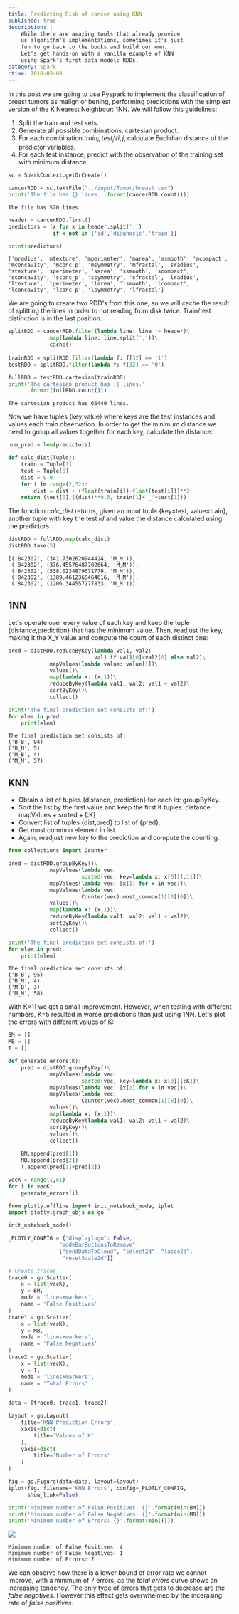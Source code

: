 ```yaml
---
title: Predicting Risk of cancer using KNN
published: true
description: |
    While there are amazing tools that already provide
    us algorithm's implementations, sometimes it's just
    fun to go back to the books and build our own.
    Let's get hands-on with a vanilla example of KNN
    using Spark's first data model: RDDs.
category: Spark
ctime: 2018-03-08
---
```


In this post we are going to use Pyspark to implement the classification of breast tumors as malign or bening, performing predictions with the simplest version of the K Nearest Neighbour: 1NN. We will follow this guidelines:

1. Split the train and test sets.
2. Generate all possible combinations: cartesian product.
3. For each combination ${train_i, test_j} \forall i, j$, calculate Euclidian distance of the predictor variables.
4. For each test instance, predict with the observation of the training set with minimum distance.


```python
sc = SparkContext.getOrCreate()
```


```python
cancerRDD = sc.textFile("../input/Tumor/breast.csv")
print('The file has {} lines.'.format(cancerRDD.count()))
```

    The file has 570 lines.
    


```python
header = cancerRDD.first()
predictors = [x for x in header.split(',') 
              if x not in ['id','diagnosis','train']]
```


```python
print(predictors)
```

    ['mradius', 'mtexture', 'mperimeter', 'marea', 'msmooth', 'mcompact', 'mconcavity', 'mconc_p', 'msymmetry', 'mfractal', 'sradius', 'stexture', 'sperimeter', 'sarea', 'ssmooth', 'scompact', 'sconcavity', 'sconc_p', 'ssymmetry', 'sfractal', 'lradius', 'ltexture', 'lperimeter', 'larea', 'lsmooth', 'lcompact', 'lconcavity', 'lconc_p', 'lsymmetry', 'lfractal']
    

We are going to create two RDD's from this one, so we will cache the result of splitting the lines in order to not reading from disk twice. Train/test distinction is in the last position:


```python
splitRDD = cancerRDD.filter(lambda line: line != header)\
            .map(lambda line: line.split(','))\
            .cache()
        
trainRDD = splitRDD.filter(lambda f: f[32] == '1')
testRDD = splitRDD.filter(lambda f: f[32] == '0')

fullRDD = testRDD.cartesian(trainRDD)
print('The cartesian product has {} lines.'
      .format(fullRDD.count()))
```

    The cartesian product has 65440 lines.
    

Now we have tuples {key,value} where keys are the test instances and values each train observation. In order to get the minimum distance we need to group all values together for each key, calculate the distance.


```python
num_pred = len(predictors)

def calc_dist(Tuple):
    train = Tuple[1]
    test = Tuple[0]
    dist = 0.0
    for i in range(2,32):
        dist = dist + (float(train[i])-float(test[i]))**2
    return (test[0],((dist)**0.5, train[1]+'_'+test[1]))
```

The function *calc_dist* returns, given an input tuple {key=test, value=train}, another tuple with key the test *id* and value the distance calculated using the predictors.


```python
distRDD = fullRDD.map(calc_dist)
distRDD.take(5)
```
    [('842302', (341.7302620944424, 'M_M')),
     ('842302', (376.45576487702664, 'M_M')),
     ('842302', (538.0234879671779, 'M_M')),
     ('842302', (1389.4612365464616, 'M_M')),
     ('842302', (1206.344557277833, 'M_M'))]

## 1NN

Let's operate over every value of each key and keep the tuple {distance,prediction} that has the minimum value. Then, readjust the key, making it the X_Y value and compute the count of each distinct one:


```python
pred = distRDD.reduceByKey(lambda val1, val2: 
                           val1 if val1[0]<val2[0] else val2)\
            .mapValues(lambda value: value[1])\
            .values()\
            .map(lambda x: (x,1))\
            .reduceByKey(lambda val1, val2: val1 + val2)\
            .sortByKey()\
            .collect()

print('The final prediction set consists of:')
for elem in pred:
    print(elem)
```
    The final prediction set consists of:
    ('B_B', 94)
    ('B_M', 5)
    ('M_B', 4)
    ('M_M', 57)
    

## KNN

- Obtain a list of tuples {distance, prediction} for each *id*: groupByKey.
- Sort the list by the first value and keep the first K tuples: distance: mapValues + sorted + [:K]
- Convert list of tuples {dist,pred} to list of {pred}. 
- Get most common element in list.
- Again, readjust new key to the prediction and compute the counting.


```python
from collections import Counter
```


```python
pred = distRDD.groupByKey()\
            .mapValues(lambda vec: 
                       sorted(vec, key=lambda x: x[0])[:11])\
            .mapValues(lambda vec: [x[1] for x in vec])\
            .mapValues(lambda vec: 
                       Counter(vec).most_common(1)[0][0])\
            .values()\
            .map(lambda x: (x,1))\
            .reduceByKey(lambda val1, val2: val1 + val2)\
            .sortByKey()\
            .collect()

print('The final prediction set consists of:')
for elem in pred:
    print(elem)
```

    The final prediction set consists of:
    ('B_B', 95)
    ('B_M', 4)
    ('M_B', 3)
    ('M_M', 58)
    

With K=11 we get a small improvement. However, when testing with different numbers, K=5 resulted in worse predictions than just using 1NN. Let's plot the errors with different values of K:


```python
BM = []
MB = []
T = []

def generate_errors(K):
    pred = distRDD.groupByKey()\
            .mapValues(lambda vec: 
                       sorted(vec, key=lambda x: x[0])[:K])\
            .mapValues(lambda vec: [x[1] for x in vec])\
            .mapValues(lambda vec: 
                       Counter(vec).most_common(1)[0][0])\
            .values()\
            .map(lambda x: (x,1))\
            .reduceByKey(lambda val1, val2: val1 + val2)\
            .sortByKey()\
            .values()\
            .collect()
            
    BM.append(pred[1])
    MB.append(pred[2])
    T.append(pred[1]+pred[2])
```


```python
vecK = range(1,61)
for i in vecK:
    generate_errors(i)
```


```python
from plotly.offline import init_notebook_mode, iplot
import plotly.graph_objs as go

init_notebook_mode()

_PLOTLY_CONFIG = {"displaylogo": False,
                "modeBarButtonsToRemove": 
                ["sendDataToCloud", "select2d", "lasso2d", 
                 "resetScale2d"]}

# Create traces
trace0 = go.Scatter(
    x = list(vecK),
    y = BM,
    mode = 'lines+markers',
    name = 'False Positives'
)
trace1 = go.Scatter(
    x = list(vecK),
    y = MB,
    mode = 'lines+markers',
    name = 'False Negatives'
)
trace2 = go.Scatter(
    x = list(vecK),
    y = T,
    mode = 'lines+markers',
    name = 'Total Errors'
)

data = [trace0, trace1, trace2]

layout = go.Layout(
    title='KNN Prediction Errors',
    xaxis=dict(
        title='Values of K'
    ),
    yaxis=dict(
        title='Number of Errors'
    )
)

fig = go.Figure(data=data, layout=layout)
iplot(fig, filename='KNN Errors', config=_PLOTLY_CONFIG, 
      show_link=False)

print('Minimum number of False Positives: {}'.format(min(BM)))
print('Minimum number of False Negatives: {}'.format(min(MB)))
print('Minimum number of Errors: {}'.format(min(T)))
```

<img src="../../images/posts/spark/knn.png" class="h-96 my-4 justify-center m-auto">

    Minimum number of False Positives: 4
    Minimum number of False Negatives: 1
    Minimum number of Errors: 7
    

We can observe how there is a lower bound of error rate we cannot improve, with a minimum of 7 errors, as the *total errors* curve shows an increasing tendency. The only type of errors that gets to decrease are the *false negatives*. However this effect gets overwhelmed by the incerasing rate of *false positives*.
